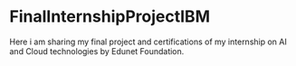 # FinalInternshipProjectIBM
Here i am sharing my final project and certifications of my internship on AI and Cloud technologies by Edunet Foundation.
